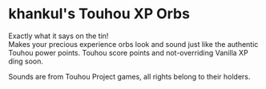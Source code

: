 # khankul's Touhou XP Orbs

Exactly what it says on the tin!  
Makes your precious experience orbs look and sound just like the authentic Touhou power points.
Touhou score points and not-overriding Vanilla XP ding soon.

Sounds are from Touhou Project games, all rights belong to their holders.
